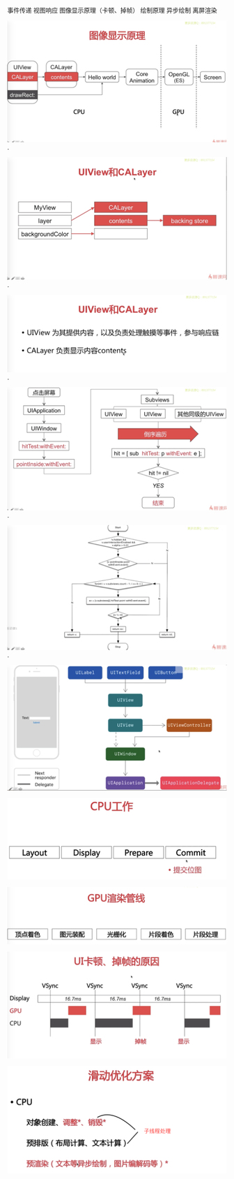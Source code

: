事件传递 
视图响应 
图像显示原理（卡顿、掉帧） 
绘制原理 
异步绘制 
离屏渲染 
 
![img](https://raw.githubusercontent.com/mengzhihoing/ios_/master/ui/ui1.png) . 

![img](https://raw.githubusercontent.com/mengzhihoing/ios_/master/ui/ui2.png) .  

![img](https://raw.githubusercontent.com/mengzhihoing/ios_/master/ui/ui3.png) .    

![img](https://raw.githubusercontent.com/mengzhihoing/ios_/master/ui/ui4.png) .   

![img](https://raw.githubusercontent.com/mengzhihoing/ios_/master/ui/ui5.png) .  

![img](https://raw.githubusercontent.com/mengzhihoing/ios_/master/ui/ui6.png)

![img](https://raw.githubusercontent.com/mengzhihoing/ios_/master/ui/ui7.png)

![img](https://raw.githubusercontent.com/mengzhihoing/ios_/master/ui/ui8.png)

![img](https://raw.githubusercontent.com/mengzhihoing/ios_/master/ui/ui9.png)

![img](https://raw.githubusercontent.com/mengzhihoing/ios_/master/ui/ui10.png)
